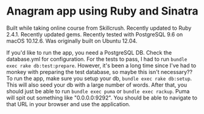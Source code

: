 # Anagram app using Ruby and Sinatra

Built while taking online course from Skillcrush.  Recently updated to Ruby 2.4.1.  Recently updated gems.  Recently
tested with PostgreSQL 9.6 on macOS 10.12.6.  Was originally built on Ubuntu 12.04.

If you'd like to run the app, you need a PostgreSQL DB.  Check the database.yml for configuration.  For the tests
to pass, I had to run `bundle exec rake db:test:prepare`.  However, it's been a long time since I've had to monkey
with preparing the test database, so maybe this isn't necessary??  To run the app, make sure you setup your db,
`bundle exec rake db:setup`.  This will also seed your db with a large number of words.  After that, you should
just be able to run `bundle exec puma` or `bundle exec rackup`.  Puma will spit out something like "0.0.0.0:9292".  You should be able to
navigate to that URL in your browser and use the application.
